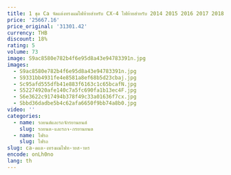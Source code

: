 ```yaml
---
title: 1 ชุด Ca จัดแต่งทรงผมไฟท้ายสําหรับ CX-4 ไฟท้ายสําหรับ 2014 2015 2016 2017 2018 CX-4 ไฟท้าย LED โคมไฟ DRL + ย้อนกลับ + Plug และ Play
price: '25667.16'
price_original: '31301.42'
currency: THB
discount: 18%
rating: 5
volume: 73
image: S9ac8580e782b4f6e95d8a43e94783391n.jpg
images:
  - S9ac8580e782b4f6e95d8a43e94783391n.jpg
  - S9331bb4931fe4e8581a8ef68b5d23cbaj.jpg
  - Sc95afd555dfb41e883f6163c1c65bcafN.jpg
  - S52274920afe140c7a5fc690fa1b13ec4F.jpg
  - S6e3622c917494b378f49c33a01636f7cx.jpg
  - Sbbd36dadbe5b4c62afa6650f9bb74a8b0.jpg
video: ''
categories:
  - name: รถยนต์และรถจักรยานยนต์
    slug: รถยนต-และรถจ-กรยานยนต
  - name: ไฟรถ
    slug: ไฟรถ
slug: ca-ดแต-งทรงผมไฟท-ายส-าหร
encode: onLh0no
lang: th
---
```

  